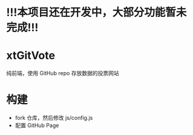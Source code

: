 # !!!本项目还在开发中，大部分功能暂未完成!!!
# xtGitVote
纯前端，使用 GitHub repo 存放数据的投票网站
# 构建
- fork 仓库，然后修改 js/config.js
- 配置 GitHub Page